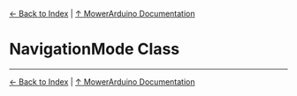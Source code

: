 [← Back to Index](../README.md) | [↑ MowerArduino Documentation](../README.md)

# NavigationMode Class

---

[← Back to Index](../README.md) | [↑ MowerArduino Documentation](../README.md)
